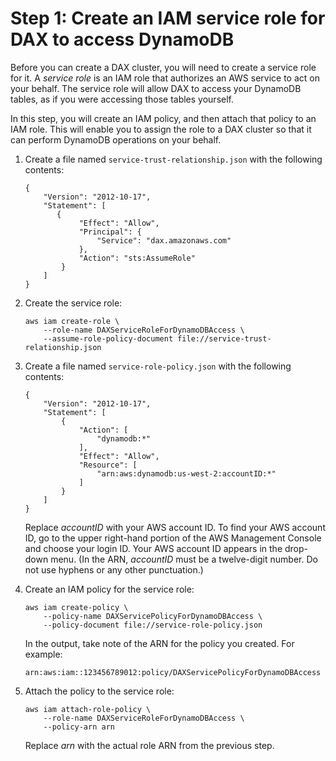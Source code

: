 # Step 1: Create an IAM service role for DAX to access DynamoDB<a name="DAX.create-cluster.cli.create-service-role"></a>

Before you can create a DAX cluster, you will need to create a service role for it\. A *service role* is an IAM role that authorizes an AWS service to act on your behalf\. The service role will allow DAX to access your DynamoDB tables, as if you were accessing those tables yourself\. 

In this step, you will create an IAM policy, and then attach that policy to an IAM role\. This will enable you to assign the role to a DAX cluster so that it can perform DynamoDB operations on your behalf\.

1. Create a file named `service-trust-relationship.json` with the following contents:

   ```
   {
       "Version": "2012-10-17",
       "Statement": [
          {
               "Effect": "Allow",
               "Principal": {
                   "Service": "dax.amazonaws.com"
               },
               "Action": "sts:AssumeRole"
           }
       ]
   }
   ```

1. Create the service role:

   ```
   aws iam create-role \
       --role-name DAXServiceRoleForDynamoDBAccess \
       --assume-role-policy-document file://service-trust-relationship.json
   ```

1. Create a file named `service-role-policy.json` with the following contents:

   ```
   {
       "Version": "2012-10-17",
       "Statement": [
           {
               "Action": [
                   "dynamodb:*"
               ],
               "Effect": "Allow",
               "Resource": [
                   "arn:aws:dynamodb:us-west-2:accountID:*"
               ]
           }
       ]
   }
   ```

   Replace *accountID* with your AWS account ID\. To find your AWS account ID, go to the upper right\-hand portion of the AWS Management Console and choose your login ID\. Your AWS account ID appears in the drop\-down menu\. \(In the ARN, *accountID* must be a twelve\-digit number\. Do not use hyphens or any other punctuation\.\)

1. Create an IAM policy for the service role:

   ```
   aws iam create-policy \
       --policy-name DAXServicePolicyForDynamoDBAccess \
       --policy-document file://service-role-policy.json
   ```

   In the output, take note of the ARN for the policy you created\. For example:

   `arn:aws:iam::123456789012:policy/DAXServicePolicyForDynamoDBAccess`

1. Attach the policy to the service role:

   ```
   aws iam attach-role-policy \
       --role-name DAXServiceRoleForDynamoDBAccess \
       --policy-arn arn
   ```

   Replace *arn* with the actual role ARN from the previous step\.